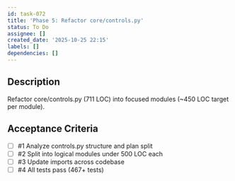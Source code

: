 ```yaml
---
id: task-072
title: 'Phase 5: Refactor core/controls.py'
status: To Do
assignee: []
created_date: '2025-10-25 22:15'
labels: []
dependencies: []
---
```


## Description

Refactor core/controls.py (711 LOC) into focused modules (~450 LOC target per module).

## Acceptance Criteria
<!-- AC:BEGIN -->
- [ ] #1 Analyze controls.py structure and plan split
- [ ] #2 Split into logical modules under 500 LOC each
- [ ] #3 Update imports across codebase
- [ ] #4 All tests pass (467+ tests)
<!-- AC:END -->
